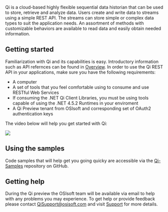 Qi is a cloud-based highly flexible sequential data historian that can be used to store, retrieve and analyze data. Users create and write data to streams using a simple REST API. The streams can store simple or complex data types to suit the application needs. An assortment of methods with customizable behaviors are available to read data and easily obtain needed information.

## Getting started
Familiarization with Qi and its capabilities is easy. Introductory information such as API refernces can be found in [Overview](https://qi-docs.readthedocs.org/en/latest/Overview/). In order to use the Qi REST API in your applications, make sure you have the following requirements:

- A computer
- A set of tools that you feel comfortable using to consume and use RESTful Web Services
- If consuming the .NET Qi Client Libraries, you must be using tools capable of using the .NET 4.5.2 Runtimes in your enviroment
- A Qi Preview tenant from OSIsoft and corresponding set of OAuth2 authentication keys

The video below will help you get started with Qi:

<a href="http://www.osisoft.com/Templates/item-abstract.aspx?id=13014" target="_blank"><img src="http://cdn.osisoft.com/corp/en/media/videos/Getting%20Started%20with%20Qi.jpg"/></a>

## Using the samples
Code samples that will help get you going quicky are accessible via the <a href="https://github.com/osisoft/Qi-Samples" target="_blank">Qi-Samples</a> repository on GitHub.

## Getting help
During the Qi preview the OSIsoft team will be available via email to help with any problems you may experience. To get help or provide feedback please contact [QiSupport@osisoft.com](Mailto:QiSupport@osisoft.com) and visit [Support](https://qi-docs.readthedocs.org/en/latest/support/) for more details.
